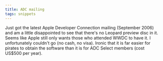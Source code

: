 ```yaml
---
title: ADC mailing
tags: snippets
---
```


Just got the latest Apple Developer Connection mailing (September 2006) and am a little disappointed to see that there's no Leopard preview disc in it. Seems like Apple still only wants those who attended WWDC to have it. I unfortunately couldn't go (no cash, no visa). Ironic that it is far easier for pirates to obtain the software than it is for ADC Select members (cost US\$500 per year).
